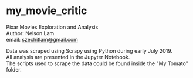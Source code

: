 # my_movie_critic

Pixar Movies Exploration and Analysis <br>
Author: Nelson Lam <br>
email: szechitlam@gmail.com <br>

Data was scraped using Scrapy using Python during early July 2019. <br>
All analysis are presented in the Jupyter Notebook. <br>
The scripts used to scrape the data could be found inside the "My Tomato" folder.
